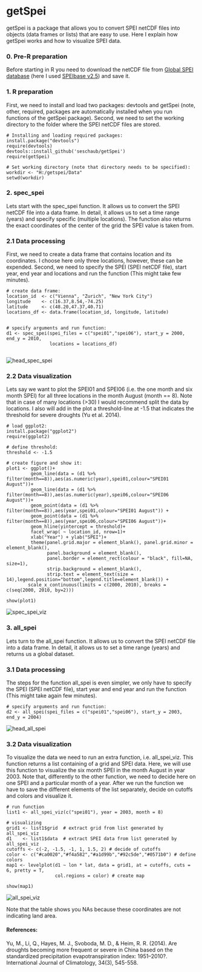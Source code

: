 # getSpei

getSpei is a package that allows you to convert SPEI netCDF files into objects (data frames or lists) that are easy to use. 
Here I explain how getSpei works and how to visualize SPEI data. 

### 0. Pre-R preparation 

Before starting in R you need to download the netCDF file from [Global SPEI database](http://spei.csic.es/database.html) (here I used [SPEIbase v2.5](http://digital.csic.es/handle/10261/153475)) and save it. 


### 1. R preparation 
First, we need to install and load two packages: devtools and getSpei (note, other, required, packages are automatically installed when you run functions of the getSpei package). Second, we need to set the working directory to the folder where the SPEI netCDF files are stored. 

```{r}
# Installing and loading required packages: 
install.package("devtools")
require(devtools)
devtools::install_github('seschaub/getSpei')
require(getSpei)

# Set working directory (note that directory needs to be specified):
workdir <- "H:/getspei/Data"
setwd(workdir)

```

### 2. spec_spei

Lets start with the spec_spei function. It allows us to convert the SPEI netCDF file into a data frame. In detail, it allows us to set a time range (years) and specify specific (multiple locations). The function also returns the exact coordinates of the center of the grid the SPEI value is taken from. 


### 2.1 Data processing
First, we need to create a data frame that contains location and its coordinates. I choose here only three locations, however, these can be expended. Second, we need to specify the SPEI (SPEI netCDF file), start year, end year and locations and run the function (This might take few minutes). 

```{r}
# create data frame:
location_id  <- c("Vienna", "Zurich", "New York City")
longitude    <- c(16.37,8.54,-74.25)
latitude     <- c(48.20,47.37,40.71)
locations_df <- data.frame(location_id, longitude, latitude)


# specify arguments and run function:
d1 <- spec_spei(spei_files = c("spei01","spei06"), start_y = 2000, end_y = 2010, 
                locations = locations_df)


```
![head_spec_spei](https://user-images.githubusercontent.com/44777479/55563159-aa8f3900-56f5-11e9-9271-321f8b479d04.JPG)


### 2.2 Data visualization 
Lets say we want to plot the SPEI01 and SPEI06 (i.e. the one month and six month SPEI) for all three locations in the month August (month == 8).
Note that in case of many locations (>30) I would recommend split the data by locations.
I also will add in the plot a threshold-line at -1.5 that indicates the threshold for severe droughts (Yu et al. 2014).
```{r}
# load ggplot2:
install.package("ggplot2")
require(ggplot2)

# define threshold:
threshold <- -1.5

# create figure and show it:
plot1 <- ggplot()+
         geom_line(data = (d1 %>% filter(month==8)),aes(as.numeric(year),spei01,colour="SPEI01 August"))+
         geom_line(data = (d1 %>% filter(month==8)),aes(as.numeric(year),spei06,colour="SPEI06 August"))+
         geom_point(data = (d1 %>% filter(month==8)),aes(year,spei01,colour="SPEI01 August")) +
         geom_point(data = (d1 %>% filter(month==8)),aes(year,spei06,colour="SPEI06 August"))+
         geom_hline(yintercept = threshold)+ 
         facet_wrap( ~ location_id, nrow=1)+
         xlab("Year") + ylab("SPEI")+
         theme(panel.grid.major = element_blank(), panel.grid.minor = element_blank(),
               panel.background = element_blank(),
               panel.border = element_rect(colour = "black", fill=NA, size=1),
               strip.background = element_blank(),
               strip.text = element_text(size = 14),legend.position="bottom",legend.title=element_blank()) +
        scale_x_continuous(limits = c(2000, 2010), breaks = c(seq(2000, 2010, by=2)))

show(plot1)
```
![spec_spei_viz](https://user-images.githubusercontent.com/44777479/55562107-9ba78700-56f3-11e9-8a10-f55a8244ec6b.png)

### 3. all_spei

Lets turn to the all_spei function. It allows us to convert the SPEI netCDF file into a data frame. In detail, it allows us to set a time range (years) and returns us a global dataset. 


### 3.1 Data processing
The steps for the function all_spei is even simpler, we only have to specify the SPEI (SPEI netCDF file), start year and end year and run the function (This might take again few minutes).

```{r}
# specify arguments and run function:
d2 <- all_spei(spei_files = c("spei01","spei06"), start_y = 2003, end_y = 2004)

```
![head_all_spei](https://user-images.githubusercontent.com/44777479/55563174-b2e77400-56f5-11e9-8e6d-c517c6304f52.JPG)


### 3.2 Data visualization 
To visualize the data we need to run an extra function, i.e. all_spei_viz. This function returns a list containing of a grid and SPEI data. 
Here, we will use this function to visualize the six month SPEI in the month August in year 2003. Note that, differently to the other function, we need to decide here on one SPEI and a particular month of a year. 
After we run the function we have to save the different elements of the list separately, decide on cutoffs and colors and visualize it. 

```{r}
# run function
list1 <- all_spei_viz(c("spei01"), year = 2003, month = 8) 

# visualizing
grid1 <- list1$grid  # extract grid from list generated by all_spei_viz 
d1    <- list1$data  # extract SPEI data from list generated by all_spei_viz 
cutoffs <- c(-2, -1.5, -1, 1, 1.5, 2) # decide of cutoffs
color <- c("#ca0020","#f4a582","#a1d99b","#92c5de","#0571b0") # define colors
map1 <- levelplot(d1 ~ lon * lat, data = grid1, at = cutoffs, cuts = 6, pretty = T, 
                  col.regions = color) # create map
                  
show(map1)

```
![all_spei_viz](https://user-images.githubusercontent.com/44777479/55563125-9e0ae080-56f5-11e9-890e-f51c6d9f65ce.png)

Note that the table shows you NAs because these coordinates are not indicating land area. 




####  References: 
Yu, M., Li, Q., Hayes, M. J., Svoboda, M. D., & Heim, R. R. (2014). Are droughts becoming more frequent or severe in China based on the standardized precipitation evapotranspiration index: 1951–2010?. International Journal of Climatology, 34(3), 545-558.
